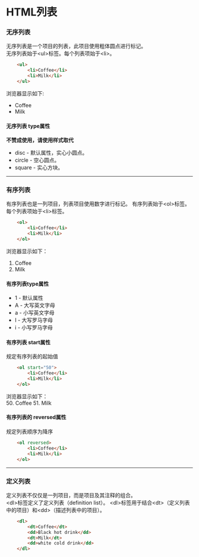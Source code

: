 # HTML列表

### 无序列表

无序列表是一个项目的列表，此项目使用粗体圆点进行标记。  
无序列表始于\<ul>标签。每个列表项始于\<li>。  

```html
    <ul>
        <li>Coffee</li>
        <li>Milk</li>
    </ul>
```

浏览器显示如下:
* Coffee
* Milk

#### 无序列表 type属性

__不赞成使用，请使用样式取代__

* disc - 默认属性，实心小圆点。
* circle - 空心圆点。
* square - 实心方块。

***

### 有序列表

有序列表也是一列项目，列表项目使用数字进行标记。
有序列表始于\<ol>标签。每个列表项始于\<li>标签。

```html
    <ol>
        <li>Coffee</li>
        <li>Milk</li>
    </ol>
```

浏览器显示如下：
1. Coffee
2. Milk

#### 有序列表type属性

* 1 - 默认属性
* A - 大写英文字母
* a - 小写英文字母
* I - 大写罗马字母
* i - 小写罗马字母

#### 有序列表 start属性

规定有序列表的起始值

```html
    <ol start="50">
        <li>Coffee</li>
        <li>Milk</li>
    </ol>
```

浏览器显示如下：  
50. Coffee
51. Milk

#### 有序列表的 reversed属性

规定列表顺序为降序

```html
    <ol reversed>
        <li>Coffee</li>
        <li>Milk</li>
    </ol>
```

***

### 定义列表

定义列表不仅仅是一列项目，而是项目及其注释的组合。  
\<dl>标签定义了定义列表（definition list）。
\<dl>标签用于结合\<dt>（定义列表中的项目）和\<dd>（描述列表中的项目）。

```html
    <dl>
        <dt>Coffee</dt>
        <dd>Black hot drink</dd>
        <dt>Milk</dt>
        <dd>white cold drink</dd>
    </dl>
```


